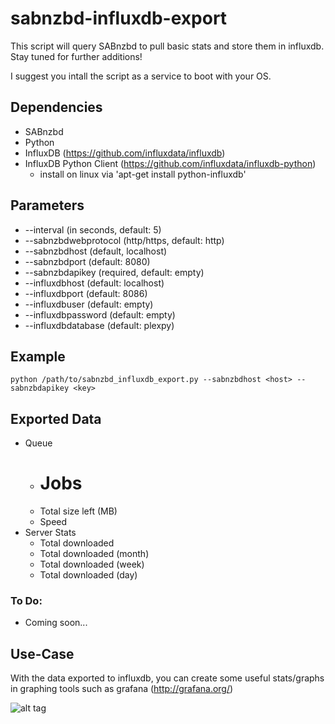 # sabnzbd-influxdb-export

This script will query SABnzbd to pull basic stats and store them in influxdb. Stay tuned for further additions!

I suggest you intall the script as a service to boot with your OS.

## Dependencies
  * SABnzbd
  * Python
  * InfluxDB (https://github.com/influxdata/influxdb)
  * InfluxDB Python Client (https://github.com/influxdata/influxdb-python)
    - install on linux via 'apt-get install python-influxdb'

## Parameters
  * --interval (in seconds, default: 5)
  * --sabnzbdwebprotocol (http/https, default: http)
  * --sabnzbdhost (default, localhost)
  * --sabnzbdport (default: 8080)
  * --sabnzbdapikey (required, default: empty)
  * --influxdbhost (default: localhost)
  * --influxdbport (default: 8086)
  * --influxdbuser (default: empty)
  * --influxdbpassword (default: empty)
  * --influxdbdatabase (default: plexpy)

## Example

  ```
  python /path/to/sabnzbd_influxdb_export.py --sabnzbdhost <host> --sabnzbdapikey <key>
  ```

## Exported Data
  * Queue
    - # Jobs
    - Total size left (MB)
    - Speed
  * Server Stats
    - Total downloaded
    - Total downloaded (month)
    - Total downloaded (week)
    - Total downloaded (day)
  
### To Do:
  * Coming soon...

## Use-Case
  With the data exported to influxdb, you can create some useful stats/graphs in graphing tools such as grafana (http://grafana.org/)
  
  ![alt tag](https://cloud.githubusercontent.com/assets/4528753/17158503/5d51bc66-535c-11e6-922d-4dcc24444ad6.png)
  
  
